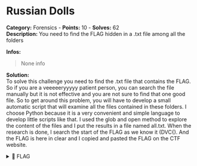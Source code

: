 # Russian Dolls

**Category:** Forensics - **Points:** 10 - **Solves:** 62\
**Description:** You need to find the FLAG hidden in a .txt file among all the folders

**Infos:**

> None info

**Solution:**\
To solve this challenge you need to find the .txt file that contains the FLAG. So if you are a veeeeeryyyyy patient person, you can search the file manually but it is not effective and you are not sure to find that one good file. So to get around this problem, you will have to develop a small automatic script that will examine all the files contained in these folders. I choose Python because it is a very convenient and simple language to develop little scripts like that. I used the glob and open method to explore the content of the files and I put the results in a file named all.txt. When the research is done, I search the start of the FLAG as we know it (DVC{). And the FLAG is here in clear and I copied and pasted the FLAG on the CTF website.

<details>

<summary><span data-gb-custom-inline data-tag="emoji" data-code="1f6a9">🚩</span> FLAG</summary>

```
DVC{ru5514n_d0ll5}
```

</details>
